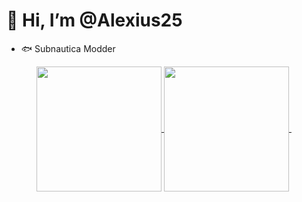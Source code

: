 # 👋 Hi, I’m @Alexius25

- 🐟 Subnautica Modder
<div align="center">
  <a href="https://github.com/anuraghazra/github-readme-stats">
    <img height=200 align="center" src="https://github-readme-stats.vercel.app/api?username=Alexius25&show_icons=true&theme=blueberry&hide_border=true" />
  </a>
  <a href="https://github.com/anuraghazra/convoychat">
    <img height=200 align="center" src="https://github-readme-stats.vercel.app/api/top-langs/?username=Alexius25&layout=compact&theme=blueberry&hide_border=true" />
  </a>
  
  <a href="https://discord.com/users/1253059454958567535">
    <img alt="" src="https://lanyard-profile-readme.vercel.app/api/1253059454958567535?theme=dark&bg=242938&borderRadius=4px&hideActivity=whenNotUsed">
  </a>
</div>
<!---
Alexius25/Alexius25 is a ✨ special ✨ repository because its `README.md` (this file) appears on your GitHub profile.
You can click the Preview link to take a look at your changes.
--->
